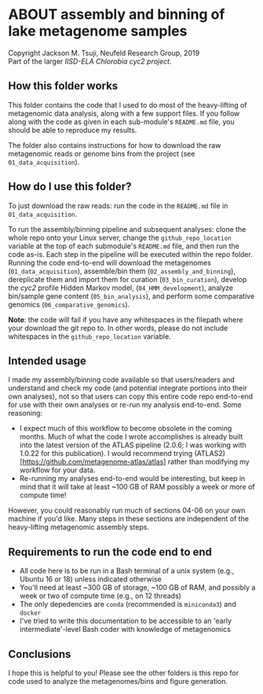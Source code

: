 # ABOUT assembly and binning of lake metagenome samples
Copyright Jackson M. Tsuji, Neufeld Research Group, 2019  
Part of the larger *IISD-ELA Chlorobia cyc2 project*.

## How this folder works
This folder contains the code that I used to do most of the heavy-lifting of metagenomic data analysis, along with a few support files. If you follow along with the code as given in each sub-module's `README.md` file, you should be able to reproduce my results.

The folder also contains instructions for how to download the raw metagenomic reads or genome bins from the project (see `01_data_acquisition`).

## How do I use this folder?
To just download the raw reads: run the code in the `README.md` file in `01_data_acquisition`.

To run the assembly/binning pipeline and subsequent analyses: clone the whole repo onto your Linux server, change the `github_repo_location` variable at the top of each submodule's `README.md` file, and then run the code as-is. Each step in the pipeline will be executed within the repo folder. Running the code end-to-end will download the metagenomes (`01_data_acquisition`), assemble/bin them (`02_assembly_and_binning`), dereplicate them and import them for curation (`03_bin_curation`), develop the *cyc2* profile Hidden Markov model, (`04_HMM_development`), analyze bin/sample gene content (`05_bin_analysis`), and perform some comparative genomics (`06_comparative_genomics`).

**Note**: the code will fail if you have any whitespaces in the filepath where your download the git repo to. In other words, please do not include whitespaces in the `github_repo_location` variable.

## Intended usage
I made my assembly/binning code available so that users/readers and understand and check my code (and potential integrate portions into their own analyses), not so that users can copy this entire code repo end-to-end for use with their own analyses or re-run my analysis end-to-end. Some reasoning:

- I expect much of this workflow to become obsolete in the coming months. Much of what the code I wrote accomplishes is already built into the latest version of the ATLAS pipeline (2.0.6; I was working with 1.0.22 for this publication). I would recommend trying (ATLAS2)[https://github.com/metagenome-atlas/atlas] rather than modifying my workflow for your data.
- Re-running my analyses end-to-end would be interesting, but keep in mind that it will take at least ~100 GB of RAM possibly a week or more of compute time!

However, you could reasonably run much of sections 04-06 on your own machine if you'd like. Many steps in these sections are independent of the heavy-lifting metagenomic assembly steps.

## Requirements to run the code end to end
- All code here is to be run in a Bash terminal of a unix system (e.g., Ubuntu 16 or 18) unless indicated otherwise
- You'll need at least ~300 GB of storage, ~100 GB of RAM, and possibly a week or two of compute time (e.g., on 12 threads)
- The only depedencies are `conda` (recommended is `miniconda3`) and `docker`
- I've tried to write this documentation to be accessible to an 'early intermediate'-level Bash coder with knowledge of metagenomics

## Conclusions
I hope this is helpful to you! Please see the other folders is this repo for code used to analyze the metagenomes/bins and figure generation.

